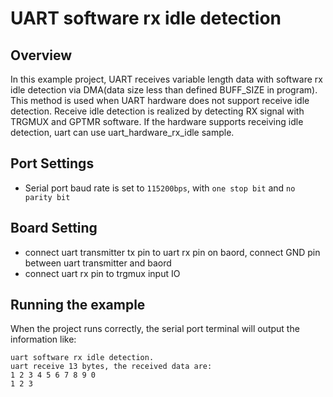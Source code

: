 # UART software rx idle detection

## Overview

In this example project, UART receives variable length data with software rx idle detection via DMA(data size less than defined BUFF_SIZE in program).
This method is used when UART hardware does not support receive idle detection. Receive idle detection is realized by detecting RX signal with TRGMUX and GPTMR software.
If the hardware supports receiving idle detection, uart can use uart_hardware_rx_idle sample.

## Port Settings

- Serial port baud rate is set to ``115200bps``, with ``one stop bit`` and ``no parity bit``

## Board Setting

- connect uart transmitter tx pin to uart rx pin on baord, connect GND pin between uart transmitter and baord
- connect uart rx pin to trgmux input IO

## Running the example

When the project runs correctly, the serial port terminal will output the information like:
```
uart software rx idle detection.
uart receive 13 bytes, the received data are:
1 2 3 4 5 6 7 8 9 0
1 2 3

```